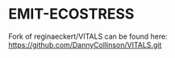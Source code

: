 # EMIT-ECOSTRESS

Fork of reginaeckert/VITALS can be found here: https://github.com/DannyCollinson/VITALS.git
